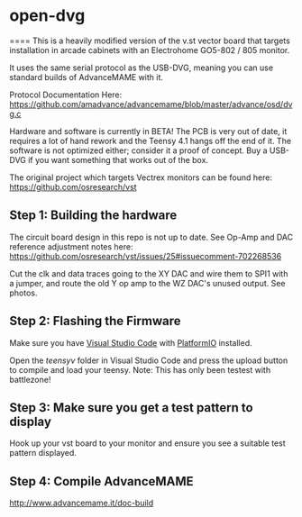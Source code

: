# open-dvg
====
This is a heavily modified version of the v.st vector board that targets installation in arcade cabinets with an Electrohome GO5-802 / 805 monitor.

It uses the same serial protocol as the USB-DVG, meaning you can use standard builds of AdvanceMAME with it.

Protocol Documentation Here:  https://github.com/amadvance/advancemame/blob/master/advance/osd/dvg.c

Hardware and software is currently in BETA!  The PCB is very out of date, it requires a lot of hand rework and the Teensy 4.1 hangs off the end of it.  The software is not optimized either; consider it a proof of concept.  Buy a USB-DVG if you want something that works out of the box.

The original project which targets Vectrex monitors can be found here: https://github.com/osresearch/vst

## Step 1: Building the hardware
The circuit board design in this repo is not up to date.  See Op-Amp and DAC reference adjustment notes here:  
https://github.com/osresearch/vst/issues/25#issuecomment-702268536

Cut the clk and data traces going to the XY DAC and wire them to SPI1 with a jumper, and route the old Y op amp to the WZ DAC's unused output.  See photos.

## Step 2: Flashing the Firmware
Make sure you have [Visual Studio Code](https://code.visualstudio.com/) with [PlatformIO](https://platformio.org/) installed.

Open the *teensyv* folder in Visual Studio Code and press the upload button to compile and load your teensy.
Note:  This has only been testest with battlezone!

## Step 3: Make sure you get a test pattern to display
Hook up your vst board to your monitor and ensure you see a suitable test pattern displayed.

## Step 4: Compile AdvanceMAME
http://www.advancemame.it/doc-build
